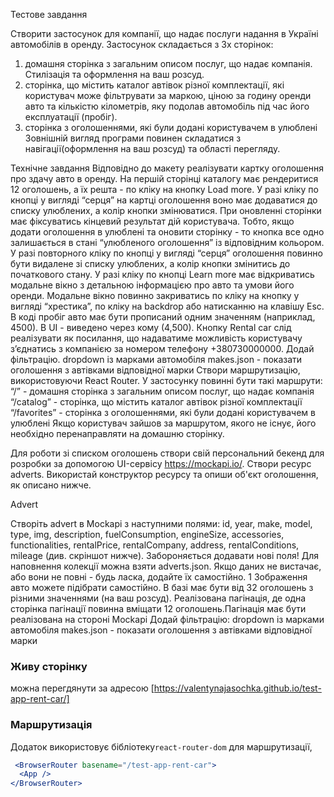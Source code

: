 Тестове завдання

Створити застосунок для компанії, що надає послуги надання в Україні автомобілів в оренду. Застосунок складається з 3х сторінок:

1. домашня сторінка з загальним описом послуг, що надає компанія. Стилізація та оформлення на ваш розсуд.
2. сторінка, що містить каталог автівок різної комплектації, які користувач може фільтрувати за маркою, ціною за годину оренди авто та кількістю кілометрів, яку подолав автомобіль під час його експлуатації (пробіг).
3. сторінка з оголошеннями, які були додані користувачем в улюблені 
  Зовнішній вигляд програми повинен складатися з навігації(оформлення на ваш розсуд) та області перегляду.


Технічне завдання
Відповідно до макету реалізувати картку оголошення про здачу авто в оренду.
На першій сторінці каталогу має рендеритися 12 оголошень, а їх решта - по кліку на кнопку Load more.
У разі кліку по кнопці у вигляді “серця” на картці оголошення воно має додаватися до списку улюблених, а колір кнопки змінюватися.
При оновленні сторінки має фіксуватись кінцевий результат дій користувача. Тобто, якщо додати оголошення в улюблені та оновити сторінку - то кнопка все одно залишається в стані “улюбленого оголошення” із відповідним кольором.
У разі повторного кліку по кнопці у вигляді “серця” оголошення повинно бути видалене зі списку улюблених, а колір кнопки змінитись до початкового стану.
У разі кліку по кнопці Learn more має відкриватись модальне вікно з детальною інформацією про авто та умови його оренди.
Модальне вікно повинно закриватись по кліку на кнопку у вигляді “хрестика”, по кліку на backdrop або натисканню на клавішу Esc.
В коді пробіг авто має бути прописаний одним значенням (наприклад, 4500). В UI - виведено через кому (4,500).
Кнопку Rental car слід реалізувати як посилання, що надаватиме можливість користувачу зʼєднатись з компанією за номером телефону +380730000000.
Додай фільтрацію. dropdown із марками автомобіля makes.json - показати оголошення з автівками відповідної марки
Створи маршрутизацію, використовуючи React Router. У застосунку повинні бути такі маршрути: “/” - домашня сторінка з загальним описом послуг, що надає компанія “/catalog” - сторінка, що містить каталог автівок різної комплектації “/favorites” - сторінка з оголошеннями, які були додані користувачем в улюблені Якщо користувач зайшов за маршрутом, якого не існує, його необхідно перенаправляти на домашню сторінку.

Для роботи зі списком оголошень створи свій персональний бекенд для розробки за допомогою UI-сервісу https://mockapi.io/. Створи ресурс adverts. Використай конструктор ресурсу та опиши об'єкт оголошення, як описано нижче.

Advert

Створіть advert в Mockapi з наступними полями: id, year, make, model, type, img, description, fuelConsumption, engineSize, accessories, functionalities, rentalPrice, rentalCompany, address, rentalConditions, mileage (див. скріншот нижче). Забороняється додавати нові поля! Для наповнення колекції можна взяти adverts.json. Якщо даних не вистачає, або вони не повні - будь ласка, додайте їх самостійно.
1
Зображення авто можете підібрати самостійно.
В базі має бути від 32 оголошень з різними значеннями (на ваш розсуд). Реалізована пагінація, де одна сторінка пагінації повинна вміщати 12 оголошень.Пагінація має бути реалізована на стороні Mockapi
Додай фільтрацію:
dropdown із марками автомобіля makes.json - показати оголошення з автівками відповідної марки


### Живу сторінку

можна перегдянути за адресою
[https://valentynajasochka.github.io/test-app-rent-car/]



### Маршрутизація

Додаток використовує бібліотеку`react-router-dom` для маршрутизації,

```jsx
 <BrowserRouter basename="/test-app-rent-car">
  <App />
</BrowserRouter>
```


